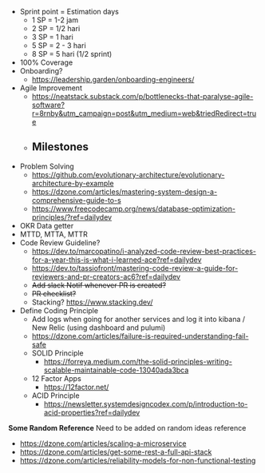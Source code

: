 - Sprint point = Estimation days
	- 1 SP = 1-2 jam 
	- 2 SP = 1/2 hari 
	- 3 SP = 1 hari 
	- 5 SP = 2 - 3 hari 
	- 8 SP = 5 hari (1/2 sprint)
- 100% Coverage
- Onboarding?
	- https://leadership.garden/onboarding-engineers/
- Agile Improvement
	- https://neatstack.substack.com/p/bottlenecks-that-paralyse-agile-software?r=8rnby&utm_campaign=post&utm_medium=web&triedRedirect=true
	- Milestones
		- 
- Problem Solving
	- https://github.com/evolutionary-architecture/evolutionary-architecture-by-example
	- https://dzone.com/articles/mastering-system-design-a-comprehensive-guide-to-s
	- https://www.freecodecamp.org/news/database-optimization-principles/?ref=dailydev
- OKR Data getter
- MTTD, MTTA, MTTR
- Code Review Guideline?
	- https://dev.to/marcopatino/i-analyzed-code-review-best-practices-for-a-year-this-is-what-i-learned-ace?ref=dailydev
	- https://dev.to/tassiofront/mastering-code-review-a-guide-for-reviewers-and-pr-creators-ac6?ref=dailydev
	- ~~Add slack Notif whenever PR is created?~~
	- ~~PR checklist?~~
	- Stacking? https://www.stacking.dev/
- Define Coding Principle
	- Add logs when going for another services and log it into kibana / New Relic (using dashboard and pulumi)
	- https://dzone.com/articles/failure-is-required-understanding-fail-safe
	- SOLID Principle
		- https://forreya.medium.com/the-solid-principles-writing-scalable-maintainable-code-13040ada3bca
	- 12 Factor Apps
		- https://12factor.net/
	- ACID Principle
		- https://newsletter.systemdesigncodex.com/p/introduction-to-acid-properties?ref=dailydev


**Some Random Reference**
Need to be added on random ideas reference

- https://dzone.com/articles/scaling-a-microservice
- https://dzone.com/articles/get-some-rest-a-full-api-stack
- https://dzone.com/articles/reliability-models-for-non-functional-testing